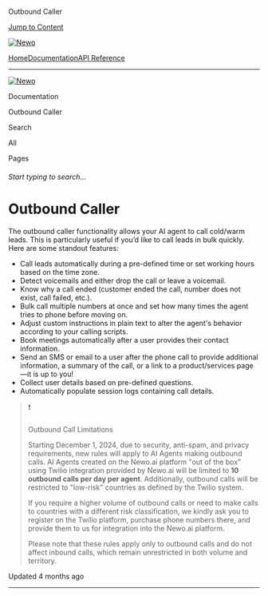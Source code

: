 Outbound Caller

[Jump to Content](#content)

[![Newo](https://files.readme.io/895bdeef8322f081f6d0f4507a17e414930dfddfddf1de452f458dc00698ca84-small-svgviewer-png-output_9.png)](/)

[Home](/)[Documentation](index.md)[API Reference](/reference)

* * *

[![Newo](https://files.readme.io/895bdeef8322f081f6d0f4507a17e414930dfddfddf1de452f458dc00698ca84-small-svgviewer-png-output_9.png)](/)

Documentation

Outbound Caller

Search

All

Pages

###### Start typing to search…

# Outbound Caller

The outbound caller functionality allows your AI agent to call cold/warm leads. This is particularly useful if you’d like to call leads in bulk quickly. Here are some standout features:

*   Call leads automatically during a pre-defined time or set working hours based on the time zone.
*   Detect voicemails and either drop the call or leave a voicemail.
*   Know why a call ended (customer ended the call, number does not exist, call failed, etc.).
*   Bulk call multiple numbers at once and set how many times the agent tries to phone before moving on.
*   Adjust custom instructions in plain text to alter the agent's behavior according to your calling scripts.
*   Book meetings automatically after a user provides their contact information.
*   Send an SMS or email to a user after the phone call to provide additional information, a summary of the call, or a link to a product/services page—it is up to you!
*   Collect user details based on pre-defined questions.
*   Automatically populate session logs containing call details.

> ❗️
> 
> ### 
> 
> Outbound Call Limitations
> 
> [](#outbound-call-limitations)
> 
> Starting December 1, 2024, due to security, anti-spam, and privacy requirements, new rules will apply to AI Agents making outbound calls. AI Agents created on the Newo.ai platform "out of the box" using Twilio integration provided by Newo.ai will be limited to **10 outbound calls per day per agent**. Additionally, outbound calls will be restricted to "low-risk" countries as defined by the Twilio system.
> 
> If you require a higher volume of outbound calls or need to make calls to countries with a different risk classification, we kindly ask you to register on the Twilio platform, purchase phone numbers there, and provide them to us for integration into the Newo.ai platform.
> 
> Please note that these rules apply only to outbound calls and do not affect inbound calls, which remain unrestricted in both volume and territory.

Updated 4 months ago

* * *
